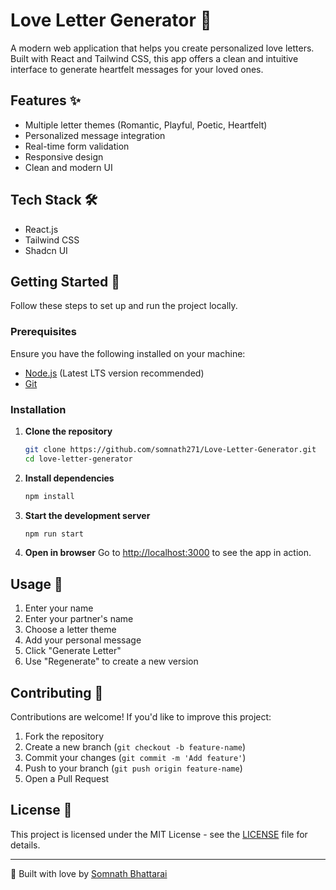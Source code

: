 # Love Letter Generator 💌

A modern web application that helps you create personalized love letters. Built with React and Tailwind CSS, this app offers a clean and intuitive interface to generate heartfelt messages for your loved ones.

## Features ✨

- Multiple letter themes (Romantic, Playful, Poetic, Heartfelt)
- Personalized message integration
- Real-time form validation
- Responsive design
- Clean and modern UI

## Tech Stack 🛠️

- React.js
- Tailwind CSS
- Shadcn UI

## Getting Started 🚀

Follow these steps to set up and run the project locally.

### Prerequisites

Ensure you have the following installed on your machine:

- [Node.js](https://nodejs.org/) (Latest LTS version recommended)
- [Git](https://git-scm.com/)

### Installation

1. **Clone the repository**

   ```sh
   git clone https://github.com/somnath271/Love-Letter-Generator.git
   cd love-letter-generator
   ```

2. **Install dependencies**

   ```sh
   npm install
   ```

3. **Start the development server**

   ```sh
   npm run start
   ```

4. **Open in browser**
   Go to [http://localhost:3000](http://localhost:3000) to see the app in action.

## Usage 📝

1. Enter your name
2. Enter your partner's name
3. Choose a letter theme
4. Add your personal message
5. Click "Generate Letter"
6. Use "Regenerate" to create a new version

## Contributing 🤝

Contributions are welcome! If you'd like to improve this project:

1. Fork the repository
2. Create a new branch (`git checkout -b feature-name`)
3. Commit your changes (`git commit -m 'Add feature'`)
4. Push to your branch (`git push origin feature-name`)
5. Open a Pull Request

## License 📄

This project is licensed under the MIT License - see the [LICENSE](LICENSE) file for details.

---

💖 Built with love by [Somnath Bhattarai](https://github.com/somnath271)

